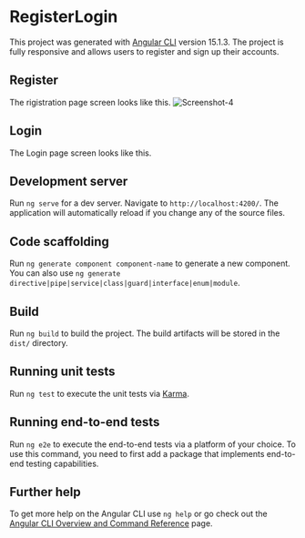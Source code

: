 # RegisterLogin

This project was generated with [Angular CLI](https://github.com/angular/angular-cli) version 15.1.3. The project is fully responsive and allows users to register and sign up their accounts.

## Register 
The rigistration page screen looks like this. 
![Screenshot-4](https://user-images.githubusercontent.com/80250498/215768122-01caff39-f348-4fc9-8cfd-0dde646502fa.png)

## Login 
The Login page screen looks like this.


## Development server

Run `ng serve` for a dev server. Navigate to `http://localhost:4200/`. The application will automatically reload if you change any of the source files.

## Code scaffolding

Run `ng generate component component-name` to generate a new component. You can also use `ng generate directive|pipe|service|class|guard|interface|enum|module`.

## Build

Run `ng build` to build the project. The build artifacts will be stored in the `dist/` directory.

## Running unit tests

Run `ng test` to execute the unit tests via [Karma](https://karma-runner.github.io).

## Running end-to-end tests

Run `ng e2e` to execute the end-to-end tests via a platform of your choice. To use this command, you need to first add a package that implements end-to-end testing capabilities.

## Further help

To get more help on the Angular CLI use `ng help` or go check out the [Angular CLI Overview and Command Reference](https://angular.io/cli) page.
